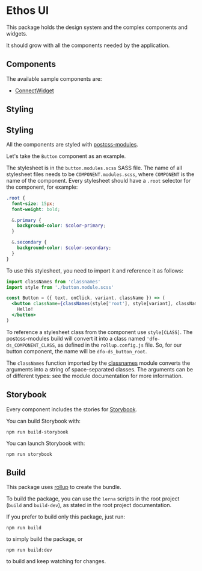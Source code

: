 # Ethos UI

This package holds the design system and the complex components and widgets.

It should grow with all the components needed by the application.


## Components

The available sample components are:

- [ConnectWidget](./src/ConnectWidget/README.md)

## Styling

## Styling

All the components are styled with [postcss-modules](https://github.com/css-modules/postcss-modules).

Let's take the `Button` component as an example.

The stylesheet is in the `button.modules.scss` SASS file.
The name of all stylesheet files needs to be `COMPONENT.modules.scss`, where `COMPONENT` is the name of the component.
Every stylesheet should have a `.root` selector for the component, for example:

```scss
.root {
  font-size: 15px;
  font-weight: bold;

  &.primary {
    background-color: $color-primary;
  }

  &.secondary {
    background-color: $color-secondary;
  }
}
```

To use this stylesheet, you need to import it and reference it as follows:

```jsx
import classNames from 'classnames'
import style from './button.module.scss'

const Button = ({ text, onClick, variant, className }) => (
  <button className={classNames(style['root'], style[variant], className)}>
    Hello!
  </button>
)
```

To reference a stylesheet class from the component use `style[CLASS]`.
The postcss-modules build will convert it into a class named `'dfo-ds_COMPONENT_CLASS`, as defined in the `rollup.config.js` file.
So, for our button component, the name will be `dfo-ds_button_root`.

The `classNames` function imported by the [classnames](https://www.npmjs.com/package/classnames) module converts the arguments into a string of space-separated classes.
The arguments can be of different types: see the module documentation for more information.

## Storybook

Every component includes the stories for [Storybook](https://storybook.js.org/).

You can build Storybook with:

```shell script
npm run build-storybook
```

You can launch Storybook with:

```shell script
npm run storybook
```

## Build

This package uses [rollup](https://rollupjs.org/guide/en/) to create the bundle.

To build the package, you can use the `lerna` scripts in the root project (`build` and `build-dev`), as stated in the root project documentation.

If you prefer to build only this package, just run:

```shell script
npm run build
```

to simply build the package, or

```shell script
npm run build:dev
```

to build and keep watching for changes.


